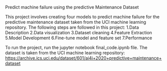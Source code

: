 Predict machine failure using the predictive Maintenance Dataset

This project involves creating four models to predict machine failure for the predictive maintenance dataset taken from the UCI machine learning repository.
The following steps are followed in this project:
1.Data Description
2.Data visualization
3.Dataset cleaning
4.Feature Extraction
5.Model Development
6.Fine-tune model and feature set
7.Performance

To run the project, run the jupyter notebook final_code.ipynb file.
The dataset is taken from the UCI machine learning repository: 
https://archive.ics.uci.edu/dataset/601/ai4i+2020+predictive+maintenance+dataset

